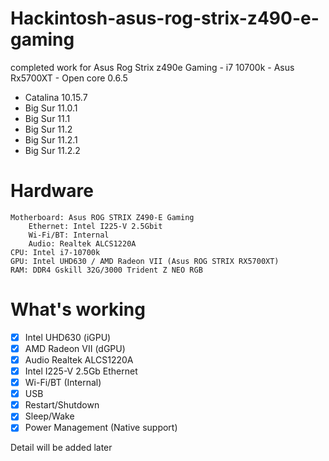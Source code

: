 # Hackintosh-asus-rog-strix-z490-e-gaming
completed work for Asus Rog Strix z490e Gaming - i7 10700k - Asus Rx5700XT - Open core 0.6.5
- Catalina 10.15.7
- Big Sur 11.0.1
- Big Sur 11.1
- Big Sur 11.2
- Big Sur 11.2.1
- Big Sur 11.2.2
# Hardware
    Motherboard: Asus ROG STRIX Z490-E Gaming
        Ethernet: Intel I225-V 2.5Gbit
        Wi-Fi/BT: Internal
        Audio: Realtek ALCS1220A
    CPU: Intel i7-10700k
    GPU: Intel UHD630 / AMD Radeon VII (Asus ROG STRIX RX5700XT)
    RAM: DDR4 Gskill 32G/3000 Trident Z NEO RGB


# What's working
- [x] Intel UHD630 (iGPU)
- [x] AMD Radeon VII (dGPU)
- [x] Audio Realtek ALCS1220A
- [x] Intel I225-V 2.5Gb Ethernet
- [x] Wi-Fi/BT (Internal)
- [x] USB
- [x] Restart/Shutdown
- [x] Sleep/Wake
- [x] Power Management (Native support)

Detail will be added later
